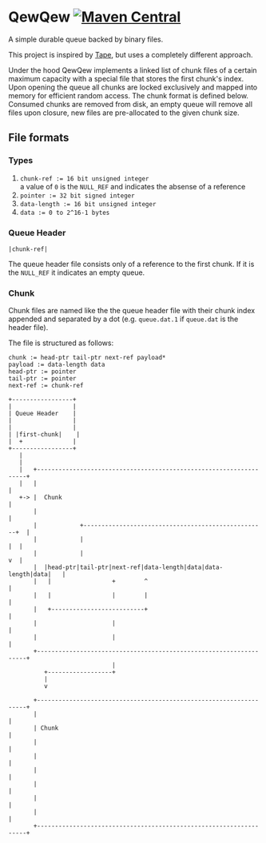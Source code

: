 QewQew [![Maven Central](https://img.shields.io/maven-central/v/tel.schich/qewqew.svg?label=Maven%20Central)](https://search.maven.org/search?q=g:%22tel.schich%22%20AND%20a:%22qewqew%22)
======

A simple durable queue backed by binary files.

This project is inspired by [Tape](https://github.com/square/tape/), but uses a completely different approach.

Under the hood QewQew implements a linked list of chunk files of a certain maximum capacity with a special file that stores the first chunk's index. Upon opening the queue all chunks are locked exclusively and mapped into memory for efficient random access. The chunk format is defined below. Consumed chunks are removed from disk, an empty queue will remove all files upon closure, new files are pre-allocated to the given chunk size.

File formats
------------

### Types

1. `chunk-ref := 16 bit unsigned integer`  
    a value of `0` is the `NULL_REF` and indicates the absense of a reference
2. `pointer := 32 bit signed integer`
3. `data-length := 16 bit unsigned integer`
4. `data := 0 to 2^16-1 bytes`

### Queue Header

```
|chunk-ref|
```

The queue header file consists only of a reference to the first chunk. If it is the `NULL_REF` it indicates an empty queue.

### Chunk

Chunk files are named like the the queue header file with their chunk index appended and separated by a dot (e.g. `queue.dat.1` if `queue.dat` is the header file).

The file is structured as follows:

```
chunk := head-ptr tail-ptr next-ref payload*
payload := data-length data
head-ptr := pointer
tail-ptr := pointer
next-ref := chunk-ref
```


```
+-----------------+
|                 |
| Queue Header    |
|                 |
|                 |
| |first-chunk|    |
|  +              |
+-----------------+
   |
   |
   |   +-------------------------------------------------------------------+
   |   |                                                                   |
   +-> |  Chunk                                                            |
       |                                                                   |
       |            +---------------------------------------------------+  |
       |            |                                                   |  |
       |            |                                                   v  |
       |  |head-ptr|tail-ptr|next-ref|data-length|data|data-length|data|   |
       |   |                 +        ^                                    |
       |   |                 |        |                                    |
       |   +--------------------------+                                    |
       |                     |                                             |
       |                     |                                             |
       +-------------------------------------------------------------------+
                             |
          +------------------+
          |
          v

       +-------------------------------------------------------------------+
       |                                                                   |
       | Chunk                                                             |
       |                                                                   |
       |                                                                   |
       |                                                                   |
       |                                                                   |
       |                                                                   |
       |                                                                   |
       +-------------------------------------------------------------------+

```
